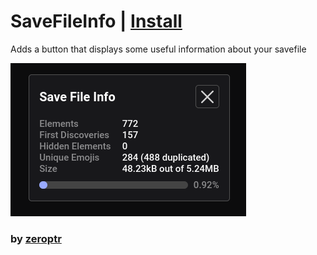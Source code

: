 # SaveFileInfo | [Install](https://raw.githubusercontent.com/InfiniteCraftCommunity/userscripts/master/userscripts/SaveFileInfo/index.user.js)

Adds a button that displays some useful information about your savefile

![Thumbnail](thumbnail.png)

### by [zeroptr](https://github.com/zptr1)
